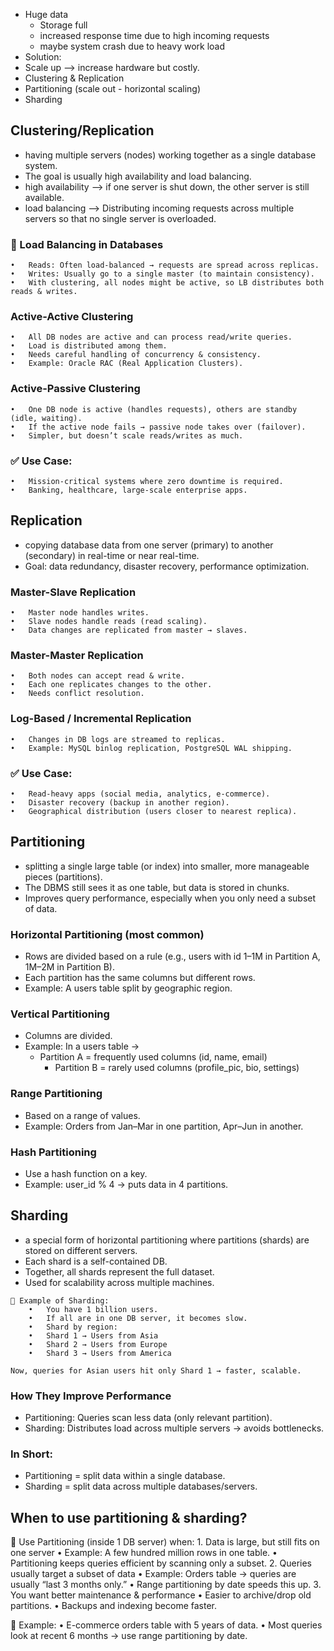 - Huge data
   - Storage full
   - increased response time due to high incoming requests
   - maybe system crash due to heavy work load
- Solution:
- Scale up --> increase hardware but costly.
- Clustering & Replication
- Partitioning (scale out - horizontal scaling)
- Sharding

## Clustering/Replication
- having multiple servers (nodes) working together as a single database system.
- The goal is usually high availability and load balancing.
- high availability --> if one server is shut down, the other server is still available.
- load balancing --> Distributing incoming requests across multiple servers so that no single server is overloaded.
### 🔹 Load Balancing in Databases
	•	Reads: Often load-balanced → requests are spread across replicas.
	•	Writes: Usually go to a single master (to maintain consistency).
	•	With clustering, all nodes might be active, so LB distributes both reads & writes.

### Active-Active Clustering
	•	All DB nodes are active and can process read/write queries.
	•	Load is distributed among them.
	•	Needs careful handling of concurrency & consistency.
	•	Example: Oracle RAC (Real Application Clusters).
### Active-Passive Clustering
	•	One DB node is active (handles requests), others are standby (idle, waiting).
	•	If the active node fails → passive node takes over (failover).
	•	Simpler, but doesn’t scale reads/writes as much.
### ✅ Use Case:
	•	Mission-critical systems where zero downtime is required.
	•	Banking, healthcare, large-scale enterprise apps.

## Replication
 -  copying database data from one server (primary) to another (secondary) in real-time or near real-time.
 -  Goal: data redundancy, disaster recovery, performance optimization.
### Master-Slave Replication
	•	Master node handles writes.
	•	Slave nodes handle reads (read scaling).
	•	Data changes are replicated from master → slaves.

### Master-Master Replication
	•	Both nodes can accept read & write.
	•	Each one replicates changes to the other.
	•	Needs conflict resolution.

### Log-Based / Incremental Replication
	•	Changes in DB logs are streamed to replicas.
	•	Example: MySQL binlog replication, PostgreSQL WAL shipping.

### ✅ Use Case:
	•	Read-heavy apps (social media, analytics, e-commerce).
	•	Disaster recovery (backup in another region).
	•	Geographical distribution (users closer to nearest replica).

## Partitioning
- splitting a single large table (or index) into smaller, more manageable pieces (partitions).
- The DBMS still sees it as one table, but data is stored in chunks.
- Improves query performance, especially when you only need a subset of data.
### Horizontal Partitioning (most common)
- Rows are divided based on a rule (e.g., users with id 1–1M in Partition A, 1M–2M in Partition B).
- Each partition has the same columns but different rows.
- Example: A users table split by geographic region.
### Vertical Partitioning
- Columns are divided.
- Example: In a users table →
  - Partition A = frequently used columns (id, name, email)
	-	Partition B = rarely used columns (profile_pic, bio, settings)
### Range Partitioning
- Based on a range of values.
- Example: Orders from Jan–Mar in one partition, Apr–Jun in another.
### Hash Partitioning
- Use a hash function on a key.
- Example: user_id % 4 → puts data in 4 partitions.

## Sharding
-  a special form of horizontal partitioning where partitions (shards) are stored on different servers.
-  Each shard is a self-contained DB.
-  Together, all shards represent the full dataset.
-  Used for scalability across multiple machines.
```
📌 Example of Sharding:
	•	You have 1 billion users.
	•	If all are in one DB server, it becomes slow.
	•	Shard by region:
	•	Shard 1 → Users from Asia
	•	Shard 2 → Users from Europe
	•	Shard 3 → Users from America

Now, queries for Asian users hit only Shard 1 → faster, scalable.
```
### How They Improve Performance
- Partitioning: Queries scan less data (only relevant partition).
- Sharding: Distributes load across multiple servers → avoids bottlenecks.
### In Short:
- Partitioning = split data within a single database.
- Sharding = split data across multiple databases/servers.

## When to use partitioning & sharding?
🔹 Use Partitioning (inside 1 DB server) when:
	1.	Data is large, but still fits on one server
	•	Example: A few hundred million rows in one table.
	•	Partitioning keeps queries efficient by scanning only a subset.
	2.	Queries usually target a subset of data
	•	Example: Orders table → queries are usually “last 3 months only.”
	•	Range partitioning by date speeds this up.
	3.	You want better maintenance & performance
	•	Easier to archive/drop old partitions.
	•	Backups and indexing become faster.

📌 Example:
	•	E-commerce orders table with 5 years of data.
	•	Most queries look at recent 6 months → use range partitioning by date.
